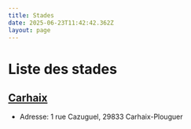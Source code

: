 ```yaml
---
title: Stades
date: 2025-06-23T11:42:42.362Z
layout: page
---
```


# Liste des stades


## [Carhaix](/stades/Carhaix/)
- Adresse: 1 rue Cazuguel, 29833 Carhaix-Plouguer



